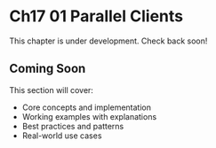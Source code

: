 # Ch17 01 Parallel Clients

This chapter is under development. Check back soon!

## Coming Soon

This section will cover:
- Core concepts and implementation
- Working examples with explanations
- Best practices and patterns
- Real-world use cases
